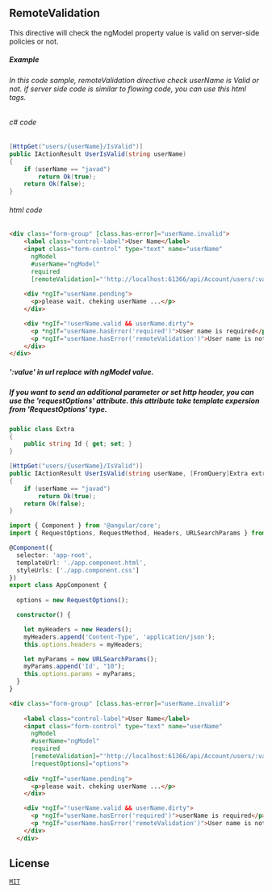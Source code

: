 ## RemoteValidation

This directive will check the ngModel property value is valid on server-side policies or not.

##### Example

###### In this code sample, remoteValidation directive check userName is Valid or not. if server side code is similar to flowing code, you can use this html tags. 

###### c# code

```c#
[HttpGet("users/{userName}/IsValid")]
public IActionResult UserIsValid(string userName)
{
    if (userName == "javad")
        return Ok(true);
    return Ok(false);
}
```

###### html code

```html
<div class="form-group" [class.has-error]="userName.invalid">
    <label class="control-label">User Name</label>
    <input class="form-control" type="text" name="userName" 
      ngModel 
      #userName="ngModel" 
      required 
      [remoteValidation]="'http://localhost:61366/api/Account/users/:value/IsValid'">
    
    <div *ngIf="userName.pending">
      <p>please wait. cheking userName ...</p>
    </div>

    <div *ngIf="!userName.valid && userName.dirty">
      <p *ngIf="userName.hasError('required')">User name is required</p>
      <p *ngIf="userName.hasError('remoteValidation')">User name is not valid.</p>
    </div>
</div>
```

##### ':value' in url replace with ngModel value. 

##### If you want to send an additional parameter or set http header, you can use the 'requestOptions' attribute. this attribute take template expersion from 'RequestOptions' type.

```c#
public class Extra
{
    public string Id { get; set; }
}

[HttpGet("users/{userName}/IsValid")]
public IActionResult UserIsValid(string userName, [FromQuery]Extra extra)
{
    if (userName == "javad")
        return Ok(true);
    return Ok(false);
}
```

```typescript
import { Component } from '@angular/core';
import { RequestOptions, RequestMethod, Headers, URLSearchParams } from "@angular/http";

@Component({
  selector: 'app-root',
  templateUrl: './app.component.html',
  styleUrls: ['./app.component.css']
})
export class AppComponent {
    
  options = new RequestOptions();

  constructor() {

    let myHeaders = new Headers();
    myHeaders.append('Content-Type', 'application/json');    
    this.options.headers = myHeaders;

    let myParams = new URLSearchParams();
    myParams.append('Id', "10");	
    this.options.params = myParams;
  }
}
```

```html
<div class="form-group" [class.has-error]="userName.invalid">
    
    <label class="control-label">User Name</label>
    <input class="form-control" type="text" name="userName" 
      ngModel 
      #userName="ngModel" 
      required 
      [remoteValidation]="'http://localhost:61366/api/Account/users/:value/IsValid'"
      [requestOptions]="options">
    
    <div *ngIf="userName.pending">
      <p>please wait. cheking userName ...</p>
    </div>

    <div *ngIf="!userName.valid && userName.dirty">
      <p *ngIf="userName.hasError('required')">userName is required</p>
      <p *ngIf="userName.hasError('remoteValidation')">User name is not valid.</p>
    </div>
  </div>
```

## License

[`MIT`](./LICENSE.md)
